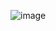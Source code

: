 ![image](https://user-images.githubusercontent.com/70959328/154292954-8652a88f-256e-4041-8326-348168ba36f1.png)
